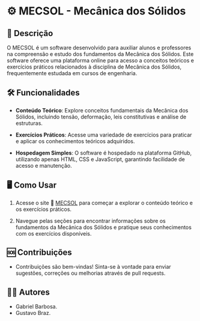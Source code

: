 #  :gear: MECSOL - Mecânica dos Sólidos

## :pushpin: Descrição

O MECSOL é um software desenvolvido para auxiliar alunos e professores na compreensão e estudo dos fundamentos da Mecânica dos Sólidos. Este software oferece uma plataforma online para acesso a conceitos teóricos e exercícios práticos relacionados à disciplina de Mecânica dos Sólidos, frequentemente estudada em cursos de engenharia.

## :hammer_and_wrench: Funcionalidades

- **Conteúdo Teórico**: Explore conceitos fundamentais da Mecânica dos Sólidos, incluindo tensão, deformação, leis constitutivas e análise de estruturas.
  
- **Exercícios Práticos**: Acesse uma variedade de exercícios para praticar e aplicar os conhecimentos teóricos adquiridos.

- **Hospedagem Simples**: O software é hospedado na plataforma GitHub, utilizando apenas HTML, CSS e JavaScript, garantindo facilidade de acesso e manutenção.

## :desktop_computer: Como Usar

1. Acesse o site :link: [MECSOL](https://gabrielab2411.github.io/MECSOL/) para começar a explorar o conteúdo teórico e os exercícios práticos.
  
2. Navegue pelas seções para encontrar informações sobre os fundamentos da Mecânica dos Sólidos e pratique seus conhecimentos com os exercícios disponíveis.

## :sos: Contribuições

- Contribuições são bem-vindas! Sinta-se à vontade para enviar sugestões, correções ou melhorias através de pull requests.

## :man_technologist: Autores

- Gabriel Barbosa.
- Gustavo Braz.
